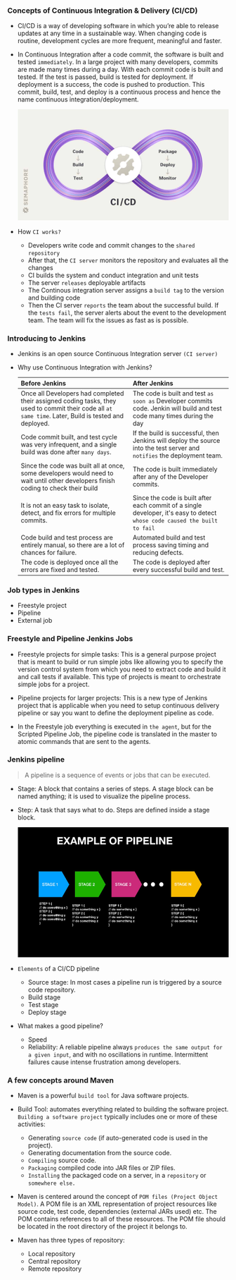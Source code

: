### Concepts of Continuous Integration & Delivery (CI/CD)

+ CI/CD is a way of developing software in which you’re able to release updates at any time in a sustainable way. When changing code is routine, development cycles are more frequent, meaningful and faster.

+ In Continuous Integration after a code commit, the software is built and tested `immediately`. In a large project with many developers, commits are made many times during a day. With each commit code is built and tested. If the test is passed, build is tested for deployment. If deployment is a success, the code is pushed to production. This commit, build, test, and deploy is a continuous process and hence the name continuous integration/deployment.

    <div align="center">
        <img src="media/cicd-cover.jpg" />
    </div>

+ How `CI works?`
  + Developers write code and commit changes to the `shared repository`
  + After that, the `CI server` monitors the repository and evaluates all the changes
  + CI builds the system and conduct integration and unit tests
  + The server `releases` deployable artifacts
  + The Continous integration server assigns a `build tag` to the version and building code
  + Then the CI server `reports` the team about the successful build. If the `tests fail`, the server alerts about the event to the development team. The team will fix the issues as fast as is possible.

### Introducing to Jenkins

+ Jenkins is an open source Continuous Integration server `(CI server)`

+ Why use Continuous Integration with Jenkins?

    |  Before Jenkins |  After Jenkins |
    |---|---|
    |  Once all Developers had completed their assigned coding tasks, they used to commit their code all `at same time`. Later, Build is tested and deployed. | The code is built and test `as soon as` Developer commits code. Jenkin will build and test code many times during the day  |
    |  Code commit built, and test cycle was very infrequent, and a single build was done after `many days`. | If the build is successful, then Jenkins will deploy the source into the test server and `notifies` the deployment team.  |
    | Since the code was built all at once, some developers would need to wait until other developers finish coding to check their build  | The code is built immediately after any of the Developer commits.  |
    | It is not an easy task to isolate, detect, and fix errors for multiple commits.  | Since the code is built after each commit of a single developer, it's easy to detect `whose code caused the built to fail`  |
    | Code build and test process are entirely manual, so there are a lot of chances for failure.  | Automated build and test process saving timing and reducing defects.  |
    | The code is deployed once all the errors are fixed and tested.  | The code is deployed after every successful build and test.  |

### Job types in Jenkins

+ Freestyle project
+ Pipeline
+ External job

### Freestyle and Pipeline Jenkins Jobs

+ Freestyle projects for simple tasks: This is a general purpose project that is meant to build or run simple jobs like allowing you to specify the version control system from which you need to extract code and build it and call tests if available. This type of projects is meant to orchestrate simple jobs for a project.

+ Pipeline projects for larger projects: This is a new type of Jenkins project that is applicable when you need to setup continuous delivery pipeline or say you want to define the deployment pipeline as code.

+ In the Freestyle job everything is executed in `the agent`, but for the Scripted Pipeline Job, the pipeline code is translated in the master to atomic commands that are sent to the agents.

### Jenkins pipeline

> A pipeline is a sequence of events or jobs that can be executed.

+ Stage: A block that contains a series of steps. A stage block can be named anything; it is used to visualize the pipeline process.
+ Step: A task that says what to do. Steps are defined inside a stage block.

    <div align="center">
        <img src="media/diagrampipeline.jpg" />
    </div>

+ `Elements` of a CI/CD pipeline
  + Source stage: In most cases a pipeline run is triggered by a source code repository.
  + Build stage
  + Test stage
  + Deploy stage

+ What makes a good pipeline?
  + Speed
  + Reliability: A reliable pipeline always `produces the same output for a given input`, and with no oscillations in runtime. Intermittent failures cause intense frustration among developers.

### A few concepts around Maven

+ Maven is a powerful `build tool` for Java software projects.

+ Build Tool: automates everything related to building the software project. `Building a software project` typically includes one or more of these activities:
  + Generating `source code` (if auto-generated code is used in the project).
  + Generating documentation from the source code.
  + `Compiling` source code.
  + `Packaging` compiled code into JAR files or ZIP files.
  + `Installing` the packaged code on a server, in a `repository` or `somewhere else.`

+ Maven is centered around the concept of `POM files (Project Object Model)`. A POM file is an XML representation of project resources like source code, test code, dependencies (external JARs used) etc. The POM contains references to all of these resources. The POM file should be located in the root directory of the project it belongs to.

+ Maven has three types of repository:
  + Local repository
  + Central repository
  + Remote repository